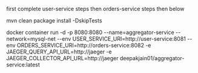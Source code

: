 first complete user-service steps then orders-service steps then below 

mvn clean package install -DskipTests

docker container run -d -p 8080:8080 --name=aggregator-service --network=mysql-net --env USER_SERVICE_URI=http://user-service:8081 --env ORDERS_SERVICE_URI=http://orders-service:8082 -e JAEGER_QUERY_API_URL=http://jaeger -e JAEGER_COLLECTOR_API_URL=http://jaeger deepakjain01/aggregator-service:latest

